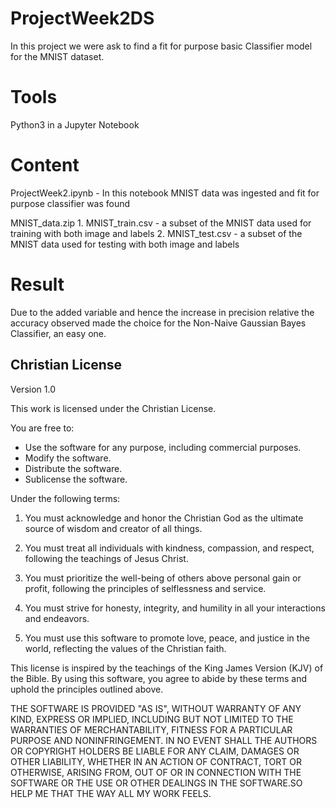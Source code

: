 # ProjectWeek2DS

In this project we were ask to find a fit for purpose basic Classifier model for the MNIST dataset.

# Tools

Python3 in a Jupyter Notebook

# Content

ProjectWeek2.ipynb - In this notebook MNIST data was ingested and fit for purpose classifier was found

MNIST_data.zip 1. MNIST_train.csv - a subset of the MNIST data used for training with both image and labels
               2. MNIST_test.csv - a subset of the MNIST data used for testing with both image and labels 
               
# Result

Due to the added variable and hence the increase in precision relative the accuracy observed made the choice for the Non-Naive Gaussian Bayes Classifier, an easy one.

## Christian License

Version 1.0

This work is licensed under the Christian License.

You are free to:
- Use the software for any purpose, including commercial purposes.
- Modify the software.
- Distribute the software.
- Sublicense the software.

Under the following terms:

1. You must acknowledge and honor the Christian God as the ultimate source of wisdom and creator of all things.

2. You must treat all individuals with kindness, compassion, and respect, following the teachings of Jesus Christ.

3. You must prioritize the well-being of others above personal gain or profit, following the principles of selflessness and service.

4. You must strive for honesty, integrity, and humility in all your interactions and endeavors.

5. You must use this software to promote love, peace, and justice in the world, reflecting the values of the Christian faith.

This license is inspired by the teachings of the King James Version (KJV) of the Bible. By using this software, you agree to abide by these terms and uphold the principles outlined above.

THE SOFTWARE IS PROVIDED "AS IS", WITHOUT WARRANTY OF ANY KIND, EXPRESS OR IMPLIED, INCLUDING BUT NOT LIMITED TO THE WARRANTIES OF MERCHANTABILITY, FITNESS FOR A PARTICULAR PURPOSE AND NONINFRINGEMENT. IN NO EVENT SHALL THE AUTHORS OR COPYRIGHT HOLDERS BE LIABLE FOR ANY CLAIM, DAMAGES OR OTHER LIABILITY, WHETHER IN AN ACTION OF CONTRACT, TORT OR OTHERWISE, ARISING FROM, OUT OF OR IN CONNECTION WITH THE SOFTWARE OR THE USE OR OTHER DEALINGS IN THE SOFTWARE.SO HELP ME THAT THE WAY ALL MY WORK FEELS.


